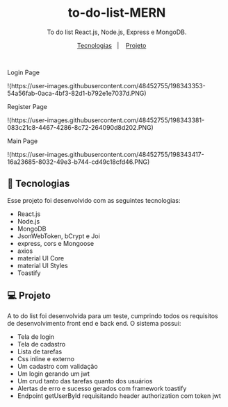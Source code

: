 <h1 align="center"> to-do-list-MERN </h1>

<p align="center">
To do list React.js, Node.js, Express e MongoDB.
</p>

<p align="center">
  <a href="#-tecnologias">Tecnologias</a>&nbsp;&nbsp;&nbsp;|&nbsp;&nbsp;&nbsp;
  <a href="#-projeto">Projeto</a>&nbsp;&nbsp;&nbsp;&nbsp;&nbsp;&nbsp;
</p>

<br>

<p align="center">
  <p>Login Page</p>
!(https://user-images.githubusercontent.com/48452755/198343353-54a56fab-0aca-4bf3-82d1-b792e1e7037d.PNG)

</p>

<p align="center">
  <p>Register Page</p>
 !(https://user-images.githubusercontent.com/48452755/198343381-083c21c8-4467-4286-8c72-264090d8d202.PNG)

</p>
<p align="center">
  <p>Main Page</p>
  !(https://user-images.githubusercontent.com/48452755/198343417-16a23685-8032-49e3-b744-cd49c18cfd46.PNG)


</p>

## 🚀 Tecnologias

Esse projeto foi desenvolvido com as seguintes tecnologias:

- React.js
- Node.js
- MongoDB
- JsonWebToken, bCrypt e Joi
- express, cors e Mongoose
- axios
- material UI Core
- material UI Styles
- Toastify

## 💻 Projeto

A to do list foi desenvolvida para um teste, cumprindo todos os requisitos de desenvolvimento front end e back end. 
O sistema possui:
- Tela de login
- Tela de cadastro
- Lista de tarefas
- Css inline e externo
- Um cadastro com validação
- Um login gerando um jwt 
- Um crud tanto das tarefas quanto dos usuários
- Alertas de erro e sucesso gerados com framework toastify
- Endpoint getUserById requisitando header authorization com token jwt

